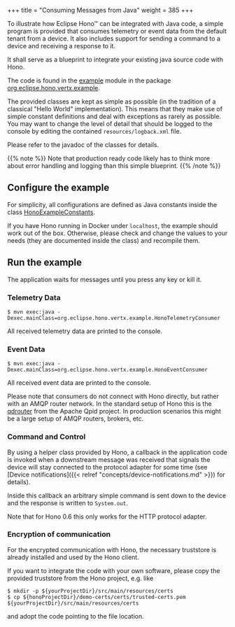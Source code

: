+++
title = "Consuming Messages from Java"
weight = 385
+++

To illustrate how Eclipse Hono&trade; can be integrated with Java code, a simple program is provided that consumes telemetry or event data 
from the default tenant from a device. It also includes support for sending a command to a device and receiving a response to it.

It shall serve as a blueprint to integrate your existing java source code with Hono. 

The code is found in the [example](https://github.com/eclipse/hono/tree/master/example) module in the package [org.eclipse.hono.vertx.example](https://github.com/eclipse/hono/tree/master/example/src/main/java/org/eclipse/hono/vertx/example).

The provided classes are kept as simple as possible (in the tradition of a classical "Hello World" implementation).
This means that they make use of simple constant definitions and deal with exceptions as rarely as possible.
You may want to change the level of detail that should be logged to the console by editing the contained `resources/logback.xml` file.

Please refer to the javadoc of the classes for details.
 
{{% note %}}
Note that production ready code likely has to think more about error handling and logging than this simple blueprint. 
{{% /note %}}

## Configure the example

For simplicity, all configurations are defined as Java constants inside the class [HonoExampleConstants](https://github.com/eclipse/hono/blob/master/example/src/main/java/org/eclipse/hono/vertx/example/base/HonoExampleConstants.java).

If you have Hono running in Docker under `localhost`, the example should work out of the box.
Otherwise, please check and change the values to your needs (they are documented inside the class) and recompile them.
   

## Run the example

The application waits for messages until you press any key or kill it.

### Telemetry Data

`$ mvn exec:java -Dexec.mainClass=org.eclipse.hono.vertx.example.HonoTelemetryConsumer`

All received telemetry data are printed to the console.

### Event Data
  
`$ mvn exec:java -Dexec.mainClass=org.eclipse.hono.vertx.example.HonoEventConsumer`

All received event data are printed to the console.


Please note that consumers do not connect with Hono directly, but rather with an AMQP router network. 
In the standard setup of Hono this is the [qdrouter](https://qpid.apache.org/components/dispatch-router/index.html) from the Apache Qpid project.
In production scenarios this might be a large setup of AMQP routers, brokers, etc.

### Command and Control

By using a helper class provided by Hono, a callback in the application code is invoked when a downstream message was received
that signals the device will stay connected to the protocol adapter for some time (see [Device notifications]({{< relref "concepts/device-notifications.md" >}}) for details).

Inside this callback an arbitrary simple command is sent down to the device and the response is written to `System.out`.

Note that for Hono 0.6 this only works for the HTTP protocol adapter.

### Encryption of communication 
  
For the encrypted communication with Hono, the necessary truststore is already installed and used by the Hono client.

If you want to integrate the code with your own software, please copy the provided truststore from the Hono project, e.g. like

    $ mkdir -p ${yourProjectDir}/src/main/resources/certs
    $ cp ${honoProjectDir}/demo-certs/certs/trusted-certs.pem ${yourProjectDir}/src/main/resources/certs

and adopt the code pointing to the file location.

